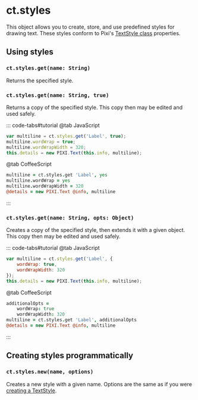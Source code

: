 # ct.styles

This object allows you to create, store, and use predefined styles for drawing text. These styles conform to Pixi's [TextStyle class](https://pixijs.download/release/docs/PIXI.TextStyle.html) properties.

## Using styles

### `ct.styles.get(name: String)`

Returns the specified style.

### `ct.styles.get(name: String, true)`

Returns a copy of the specified style. This copy then may be edited and used safely.

::: code-tabs#tutorial
@tab JavaScript
```js
var multiline = ct.styles.get('Label', true);
multiline.wordWrap = true;
multiline.wordWrapWidth = 320;
this.details = new PIXI.Text(this.info, multiline);
```
@tab CoffeeScript
```coffee
multiline = ct.styles.get 'Label', yes
multiline.wordWrap = yes
multiline.wordWrapWidth = 320
@details = new PIXI.Text @info, multiline
```
:::

### `ct.styles.get(name: String, opts: Object)`

Creates a copy of the specified style, then extends it with a given object. This copy then may be edited and used safely.

::: code-tabs#tutorial
@tab JavaScript
```js
var multiline = ct.styles.get('Label', {
    wordWrap: true,
    wordWrapWidth: 320
});
this.details = new PIXI.Text(this.info, multiline);
```
@tab CoffeeScript
```coffee
additionalOpts =
    wordWrap: true
    wordWrapWidth: 320
multiline = ct.styles.get 'Label', additionalOpts
@details = new PIXI.Text @info, multiline
```
:::

## Creating styles programmatically

### `ct.styles.new(name, options)`

Creates a new style with a given name. Options are the same as if you were [creating a TextStyle](https://pixijs.download/release/docs/PIXI.TextStyle.html).
